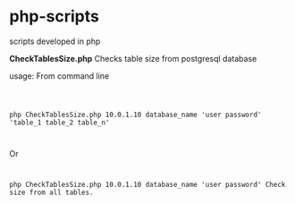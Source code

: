 # php-scripts
scripts developed in php

<b>CheckTablesSize.php</b> Checks table size from postgresql database

usage: From command line

<code>
  
  php CheckTablesSize.php 10.0.1.10 database_name 'user password' 'table_1 table_2 table_n'
  
</code>

Or 
<code>
  
php CheckTablesSize.php 10.0.1.10 database_name 'user password'  Check size from all tables.

</code>
